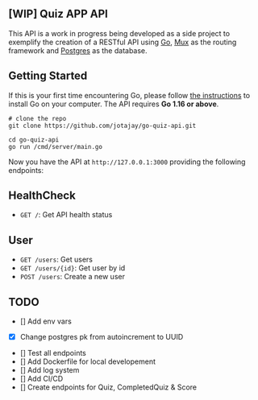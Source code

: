 ## [WIP] Quiz APP API

This API is a work in progress being developed as a side project to exemplify the creation of a
RESTful API using [Go](https://golang.org), [Mux](https://github.com/gorilla/mux) as the routing framework and [Postgres](https://www.postgresql.org) as the database.

## Getting Started

If this is your first time encountering Go, please follow [the instructions](https://golang.org/doc/install) to
install Go on your computer. The API requires **Go 1.16 or above**.

```shell
# clone the repo
git clone https://github.com/jotajay/go-quiz-api.git

cd go-quiz-api
go run /cmd/server/main.go
```

Now you have the API at `http://127.0.0.1:3000` providing the following endpoints:

## HealthCheck

- `GET /`: Get API health status

## User

- `GET /users`: Get users
- `GET /users/{id}`: Get user by id
- `POST /users`: Create a new user

## TODO

- [] Add env vars
- [x] Change postgres pk from autoincrement to UUID
- [] Test all endpoints
- [] Add Dockerfile for local developement
- [] Add log system
- [] Add CI/CD
- [] Create endpoints for Quiz, CompletedQuiz & Score
